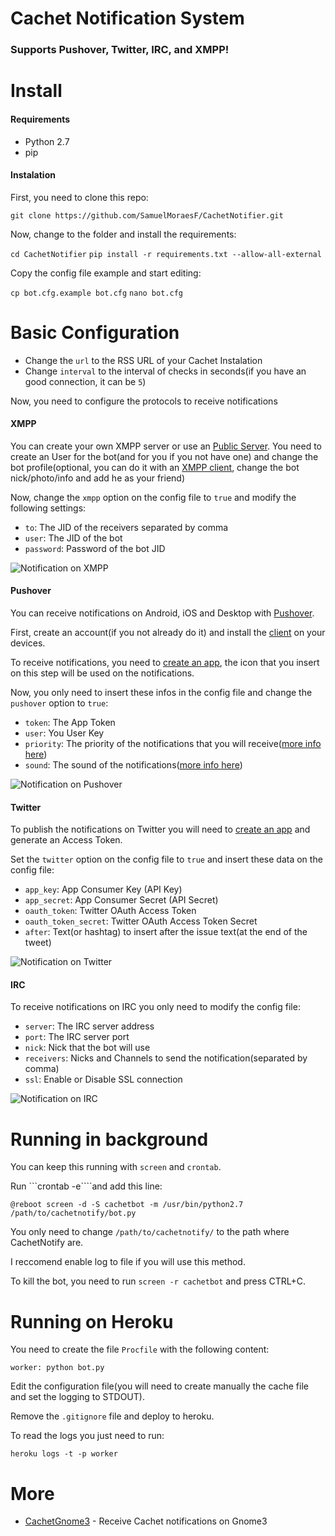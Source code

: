 # Cachet Notification System
### Supports Pushover, Twitter, IRC, and XMPP!

# Install

#### Requirements

* Python 2.7
* pip

#### Instalation

First, you need to clone this repo:

```git clone https://github.com/SamuelMoraesF/CachetNotifier.git```

Now, change to the folder and install the requirements:

```cd CachetNotifier```
```pip install -r requirements.txt --allow-all-external```

Copy the config file example and start editing:

```cp bot.cfg.example bot.cfg```
```nano bot.cfg```

# Basic Configuration

* Change the ```url``` to the RSS URL of your Cachet Instalation
* Change ```interval``` to the interval of checks in seconds(if you have an good connection, it can be ```5```)

Now, you need to configure the protocols to receive notifications

#### XMPP

You can create your own XMPP server or use an [Public Server](http://xmpp.org/xmpp-software/servers/). You need to create an User for the bot(and for you if you not have one) and change the bot profile(optional, you can do it with an [XMPP client](http://xmpp.org/xmpp-software/clients/), change the bot nick/photo/info and add he as your friend)

Now, change the ```xmpp``` option on the config file to ```true``` and modify the following settings:

* ```to```:  The JID of the receivers separated by comma
* ```user```: The JID of the bot
* ```password```: Password of the bot JID

![Notification on XMPP](http://i.imgur.com/ewg44pY.png)

#### Pushover

You can receive notifications on Android, iOS and Desktop with [Pushover](http://pushover.net).

First, create an account(if you not already do it) and install the [client](https://pushover.net/clients) on your devices.

To receive notifications, you need to [create an app](https://pushover.net/apps/build), the icon that you insert on this step will be used on the notifications.

Now, you only need to insert these infos in the config file and change the ```pushover``` option to ```true```:

* ```token```: The App Token
* ```user```: You User Key
* ```priority```: The priority of the notifications that you will receive([more info here](https://pushover.net/api#priority))
* ```sound```: The sound of the notifications([more info here](https://pushover.net/api#sounds))

![Notification on Pushover](http://i.imgur.com/InBC9Bx.png)

#### Twitter

To publish the notifications on Twitter you will need to [create an app](https://apps.twitter.com/app/new) and generate an Access Token.

Set the ```twitter``` option on the config file to ```true``` and insert these data on the config file:

* ```app_key```: App Consumer Key (API Key)
* ```app_secret```: App Consumer Secret (API Secret)
* ```oauth_token```: Twitter OAuth Access Token
* ```oauth_token_secret```: Twitter OAuth Access Token Secret
* ```after```: Text(or hashtag) to insert after the issue text(at the end of the tweet)

![Notification on Twitter](http://i.imgur.com/XHNhQT6.png)

#### IRC

To receive notifications on IRC you only need to modify the config file:

* ```server```: The IRC server address
* ```port```: The IRC server port
* ```nick```: Nick that the bot will use
* ```receivers```: Nicks and Channels to send the notification(separated by comma)
* ```ssl```: Enable or Disable SSL connection

![Notification on IRC](http://i.imgur.com/MmwH4kN.png)

# Running in background

You can keep this running with ```screen``` and ```crontab```.

Run ```crontab -e````and add this line:

```@reboot screen -d -S cachetbot -m /usr/bin/python2.7 /path/to/cachetnotify/bot.py```

You only need to change ```/path/to/cachetnotify/``` to the path where CachetNotify are.

I reccomend enable log to file if you will use this method.

To kill the bot, you need to run ```screen -r cachetbot``` and press CTRL+C.

# Running on Heroku

You need to create the file ```Procfile``` with the following content:

```worker: python bot.py```

Edit the configuration file(you will need to create manually the cache file and set the logging to STDOUT).

Remove the ```.gitignore``` file and deploy to heroku.

To read the logs you just need to run:

```heroku logs -t -p worker```

# More

* [CachetGnome3](https://github.com/SamuelMoraesF/CachetGnome3) - Receive Cachet notifications on Gnome3
